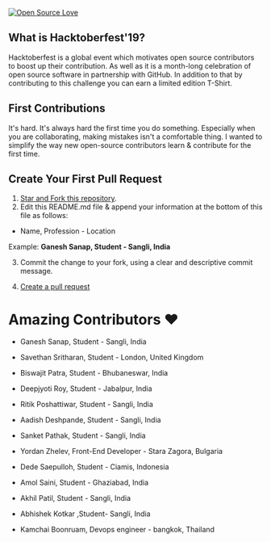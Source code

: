 [![Open Source Love](https://badges.frapsoft.com/os/v1/open-source.svg?v=103)](https://github.com/ellerbrock/open-source-badges/)

## What is Hacktoberfest'19?
Hacktoberfest is a global event which motivates open source contributors to boost up their contribution. As well as it is a month-long celebration of open source software in partnership with GitHub. In addition to that by contributing to this challenge you can earn a limited edition T-Shirt.

## First Contributions

It's hard. It's always hard the first time you do something. Especially when you are collaborating, making mistakes isn't a comfortable thing. I wanted to simplify the way new open-source contributors learn & contribute for the first time.

## Create Your First Pull Request
1. [Star and Fork this repository](https://help.github.com/articles/fork-a-repo/).
3. Edit this README.md file & append your information at the bottom of this file as follows:

* Name, Profession - Location

Example: <b> Ganesh Sanap, Student - Sangli, India </b>

3. Commit the change to your fork, using a clear and descriptive commit message.

4. [Create a pull request](https://help.github.com/articles/creating-a-pull-request-from-a-fork/)

# Amazing Contributors :heart:

* Ganesh Sanap, Student - Sangli, India

* Savethan Sritharan, Student - London, United Kingdom

* Biswajit Patra, Student - Bhubaneswar, India

* Deepjyoti Roy, Student - Jabalpur, India

* Ritik Poshattiwar, Student - Sangli, India

* Aadish Deshpande, Student - Sangli, India

* Sanket Pathak, Student - Sangli, India

* Yordan Zhelev, Front-End Developer - Stara Zagora, Bulgaria

* Dede Saepulloh, Student - Ciamis, Indonesia

* Amol Saini, Student - Ghaziabad, India

* Akhil Patil, Student - Sangli, India

* Abhishek Kotkar ,Student- Sangli, India

* Kamchai Boonruam, Devops engineer  - bangkok, Thailand

